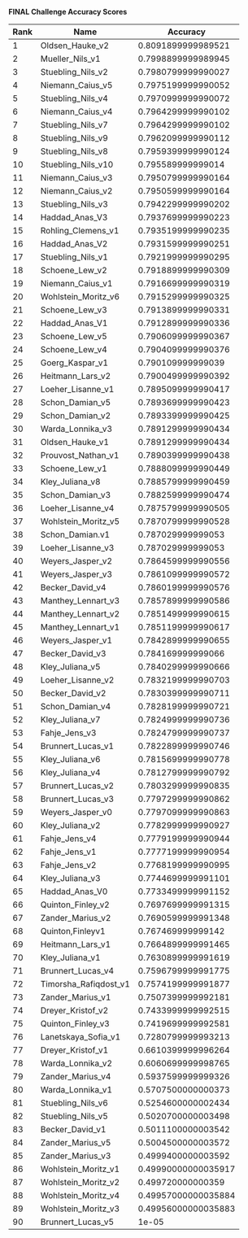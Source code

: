 **FINAL Challenge Accuracy Scores**



|Rank|Name|Accuracy|
|----|-----|---|
|1|Oldsen_Hauke_v2|0.8091899999989521|
|2|Mueller_Nils_v1|0.7998899999989945|
|3|Stuebling_Nils_v2|0.7980799999990027|
|4|Niemann_Caius_v5|0.7975199999990052|
|5|Stuebling_Nils_v4|0.7970999999990072|
|6|Niemann_Caius_v4|0.7964299999990102|
|7|Stuebling_Nils_v7|0.7964299999990102|
|8|Stuebling_Nils_v9|0.7962099999990112|
|9|Stuebling_Nils_v8|0.7959399999990124|
|10|Stuebling_Nils_v10|0.795589999999014|
|11|Niemann_Caius_v3|0.7950799999990164|
|12|Niemann_Caius_v2|0.7950599999990164|
|13|Stuebling_Nils_v3|0.7942299999990202|
|14|Haddad_Anas_V3|0.7937699999990223|
|15|Rohling_Clemens_v1|0.7935199999990235|
|16|Haddad_Anas_V2|0.7931599999990251|
|17|Stuebling_Nils_v1|0.7921999999990295|
|18|Schoene_Lew_v2|0.7918899999990309|
|19|Niemann_Caius_v1|0.7916699999990319|
|20|Wohlstein_Moritz_v6|0.7915299999990325|
|21|Schoene_Lew_v3|0.7913899999990331|
|22|Haddad_Anas_V1|0.7912899999990336|
|23|Schoene_Lew_v5|0.7906099999990367|
|24|Schoene_Lew_v4|0.7904099999990376|
|25|Goerg_Kaspar_v1|0.790109999999039|
|26|Heitmann_Lars_v2|0.7900499999990392|
|27|Loeher_Lisanne_v1|0.7895099999990417|
|28|Schon_Damian_v5|0.7893699999990423|
|29|Schon_Damian_v2|0.7893399999990425|
|30|Warda_Lonnika_v3|0.7891299999990434|
|31|Oldsen_Hauke_v1|0.7891299999990434|
|32|Prouvost_Nathan_v1|0.7890399999990438|
|33|Schoene_Lew_v1|0.7888099999990449|
|34|Kley_Juliana_v8|0.7885799999990459|
|35|Schon_Damian_v3|0.7882599999990474|
|36|Loeher_Lisanne_v4|0.7875799999990505|
|37|Wohlstein_Moritz_v5|0.7870799999990528|
|38|Schon_Damian.v1|0.787029999999053|
|39|Loeher_Lisanne_v3|0.787029999999053|
|40|Weyers_Jasper_v2|0.7864599999990556|
|41|Weyers_Jasper_v3|0.7861099999990572|
|42|Becker_David_v4|0.7860199999990576|
|43|Manthey_Lennart_v3|0.7857899999990586|
|44|Manthey_Lennart_v2|0.7851499999990615|
|45|Manthey_Lennart_v1|0.7851199999990617|
|46|Weyers_Jasper_v1|0.7842899999990655|
|47|Becker_David_v3|0.784169999999066|
|48|Kley_Juliana_v5|0.7840299999990666|
|49|Loeher_Lisanne_v2|0.7832199999990703|
|50|Becker_David_v2|0.7830399999990711|
|51|Schon_Damian_v4|0.7828199999990721|
|52|Kley_Juliana_v7|0.7824999999990736|
|53|Fahje_Jens_v3|0.7824799999990737|
|54|Brunnert_Lucas_v1|0.7822899999990746|
|55|Kley_Juliana_v6|0.7815699999990778|
|56|Kley_Juliana_v4|0.7812799999990792|
|57|Brunnert_Lucas_v2|0.7803299999990835|
|58|Brunnert_Lucas_v3|0.7797299999990862|
|59|Weyers_Jasper_v0|0.7797099999990863|
|60|Kley_Juliana_v2|0.7782999999990927|
|61|Fahje_Jens_v4|0.7779199999990944|
|62|Fahje_Jens_v1|0.7777199999990954|
|63|Fahje_Jens_v2|0.7768199999990995|
|64|Kley_Juliana_v3|0.7744699999991101|
|65|Haddad_Anas_V0|0.7733499999991152|
|66|Quinton_Finley_v2|0.7697699999991315|
|67|Zander_Marius_v2|0.7690599999991348|
|68|Quinton,Finleyv1|0.767469999999142|
|69|Heitmann_Lars_v1|0.7664899999991465|
|70|Kley_Juliana_v1|0.7630899999991619|
|71|Brunnert_Lucas_v4|0.7596799999991775|
|72|Timorsha_Rafiqdost_v1|0.7574199999991877|
|73|Zander_Marius_v1|0.7507399999992181|
|74|Dreyer_Kristof_v2|0.7433999999992515|
|75|Quinton_Finley_v3|0.7419699999992581|
|76|Lanetskaya_Sofia_v1|0.7280799999993213|
|77|Dreyer_Kristof_v1|0.6610399999996264|
|78|Warda_Lonnika_v2|0.6060699999998765|
|79|Zander_Marius_v4|0.5937599999999326|
|80|Warda_Lonnika_v1|0.5707500000000373|
|81|Stuebling_Nils_v6|0.5254600000002434|
|82|Stuebling_Nils_v5|0.5020700000003498|
|83|Becker_David_v1|0.5011100000003542|
|84|Zander_Marius_v5|0.5004500000003572|
|85|Zander_Marius_v3|0.4999400000003592|
|86|Wohlstein_Moritz_v1|0.49990000000035917|
|87|Wohlstein_Moritz_v2|0.499720000000359|
|88|Wohlstein_Moritz_v4|0.49957000000035884|
|89|Wohlstein_Moritz_v3|0.49956000000035883|
|90|Brunnert_Lucas_v5|1e-05|
